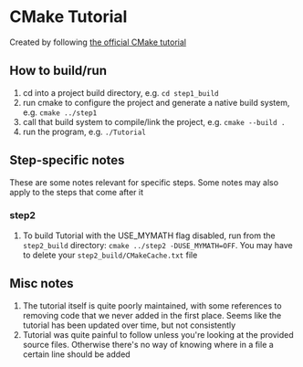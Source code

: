 # CMake Tutorial

Created by following [the official CMake tutorial](https://cmake.org/cmake/help/latest/guide/tutorial/index.html)

## How to build/run

1. cd into a project build directory, e.g. `cd step1_build`
2. run cmake to configure the project and generate a native build system, e.g. `cmake ../step1`
3. call that build system to compile/link the project, e.g. `cmake --build .`
4. run the program, e.g. `./Tutorial`

## Step-specific notes

These are some notes relevant for specific steps. Some notes may also apply to the steps that come after it

### step2

1. To build Tutorial with the USE_MYMATH flag disabled, run from the `step2_build` directory: `cmake ../step2 -DUSE_MYMATH=OFF`. You may have to delete your `step2_build/CMakeCache.txt` file

## Misc notes

1. The tutorial itself is quite poorly maintained, with some references to removing code that we never added in the first place. Seems like the tutorial has been updated over time, but not consistently
2. Tutorial was quite painful to follow unless you're looking at the provided source files. Otherwise there's no way of knowing where in a file a certain line should be added
